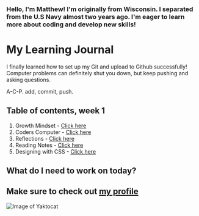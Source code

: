 ### Hello, I'm Matthew! I'm originally from Wisconsin. I separated from the U.S Navy almost two years ago. I'm eager to learn more about coding and develop new skills!

# My Learning Journal
  
I finally learned how to set up my Git and upload to Github successfully! Computer problems can definitely shut you down, but keep pushing and asking questions.

A-C-P. add, commit, push.

## Table of contents, week 1
  1. Growth Mindset - [Click here](growthmindset.md)
  1. Coders Computer - [Click here](coders-computer.md)
  1. Reflections - [Click here](reflections.md)
  1. Reading Notes - [Click here](reading-notes.md)
  1. Designing with CSS - [Click here](cssdesign.md)

## What do I need to work on today?




## Make sure to check out [my profile](https://github.com/Mattpet26)

![Image of Yaktocat](https://octodex.github.com/images/yaktocat.png)